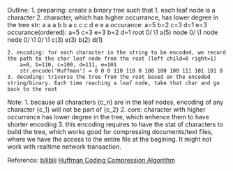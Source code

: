 Outline:
    1. preparing: create a binary tree such that 
        1. each leaf node is a character
        2. character, which has higher occurrance, has lower degree in the tree
            str: a a a b b a c c c d e e a
            occurance: a=5 b=2 c=3 d=1 e=3
            occurance(ordered): a=5 c=3 e=3 b=2 d=1
                 root
               0/    \1
            a(5)      node
                    0/    \1
                node        node
               0/  \1      0/  \1
             c(3)  e(3)  b(2)  d(1)

    2. encoding: for each character in the string to be encoded, we record the path to the char leaf node from the root (left child=0 right=1)
        a=0, b=110, c=100, d=111, e=101
        str.encode('Huffman') = 0 0 0 110 110 0 100 100 100 111 101 101 0
    3. decoding: triverse the tree from the root based on the encoded string/binary. Each time reaching a leaf node, take that char and go back to the root
Note: 
    1. because all characters {c_n} are in the leaf nodes, encoding of any character {c_1} will not be part of {c_2}
    2. core: character with higher occurrance has lower degree in the tree, which enhence them to have shorter encoding
    3. this encoding requires to have the stat of characters to build the tree, which works good for compressing documents/text files, where we have the access to the entire file at the begining. It might not work with realtime network transaction.


Reference:
[bilibili](https://www.bilibili.com/video/BV1dE411Z7Zw?from=search&seid=4362378879392483366)
[Huffman Coding Compression Algorithm](https://www.techiedelight.com/huffman-coding/)
